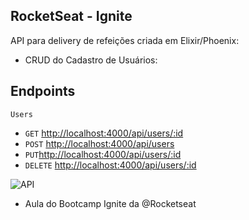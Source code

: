 ## RocketSeat - Ignite

API para delivery de refeições criada em Elixir/Phoenix:

- CRUD do Cadastro de Usuários:
## **Endpoints**
`Users`
-   `GET` [http://localhost:4000/api/users/:id](http://localhost:4000/api/users/:id)
-   `POST` [http://localhost:4000/api/users](http://localhost:4000/api/users)
-   `PUT`[http://localhost:4000/api/users/:id](http://localhost:4000/api/users/:id)
-   `DELETE` [http://localhost:4000/api/users/:id](http://localhost:4000/api/users/:id)

![API](https://user-images.githubusercontent.com/57791712/113480143-4f6db980-9469-11eb-8ad2-aaff58090b78.gif)

- Aula do Bootcamp Ignite da @Rocketseat
